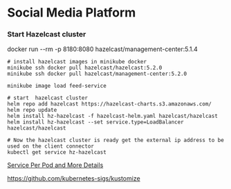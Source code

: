 # Social Media Platform

### Start Hazelcast cluster

docker run --rm -p 8180:8080 hazelcast/management-center:5.1.4

```shell
# install hazelcast images in minikube docker
minikube ssh docker pull hazelcast/hazelcast:5.2.0
minikube ssh docker pull hazelcast/management-center:5.2.0

minikube image load feed-service

# start  hazelcast cluster
helm repo add hazelcast https://hazelcast-charts.s3.amazonaws.com/
helm repo update
helm install hz-hazelcast -f hazelcast-helm.yaml hazelcast/hazelcast
helm install hz-hazelcast --set service.type=LoadBalancer hazelcast/hazelcast

# Now the hazelcast cluster is ready get the external ip address to be used on the client connector
kubectl get service hz-hazelcast
```
[Service Per Pod and More Details](https://docs.hazelcast.com/tutorials/kubernetes-external-client)

https://github.com/kubernetes-sigs/kustomize